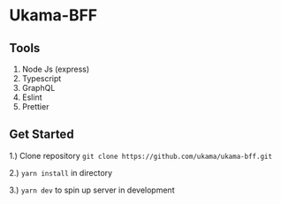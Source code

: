 # Ukama-BFF 

## Tools 
1. Node Js (express)
2. Typescript
3. GraphQL
4. Eslint
5. Prettier

## Get Started

1.) Clone repository `git clone https://github.com/ukama/ukama-bff.git`

2.) `yarn install` in directory

3.) `yarn dev` to spin up server in development
